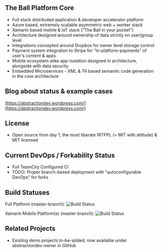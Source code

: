The Ball Platform Core
----------------------
- Full stack distributed application & developer accelerator platform
- Azure based, extremely scalable asymmetric web + worker stack
- Xamarin based mobile & IoT stack ("The Ball in your pocket")
- Architecture designed around ownership of data strictly on user/group level
- Integrations concepted around Dropbox for owner level storage control
- Payment system integration to Stripe for "in-platform-payments" of user's content & apps
- Mobile ecosystem alike app-isolation designed in architecture, alongside with data security
- Embedded Microservices - XML & T4 based semantic code generation in the core architecture

Blog about status & example cases
---------------------------------
[https://abstractiondev.wordpress.com/](https://abstractiondev.wordpress.com/)

License
-------
- Open source from day 1, the most liberate WTFPL (= MIT with attitude) & MIT licensed


Current DevOps / Forkability Status
----------------------
- Full TeamCity Configured CI
- TODO: Proper branch-based deployment with "autoconfigurable DevOps" for forks

Build Statuses
--------------
Full Platform (master-branch):
![Build Status](https://theballfactory2.theball.me/app/rest/builds/buildType:%28id:TheBallPlatform_PlatformBinaries%29/statusIcon)

Xamarin Mobile Platform(s) (master-branch):
![Build Status](https://theballfactory2.theball.me/app/rest/builds/buildType:%28id:TheBallPlatform_XamarinMobile%29/statusIcon)

Related Projects
----------------
- Existing demo projects to-be-added; now available under abstractiondev-owner in GitHub
